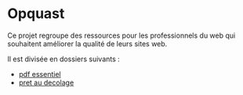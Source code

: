 # Opquast

Ce projet regroupe des ressources pour les professionnels du web qui souhaitent améliorer la qualité de leurs sites web.

Il est divisée en dossiers suivants :

- [pdf essentiel](./doc/)
- [pret au decolage](./pret%20au%20decolage/)
